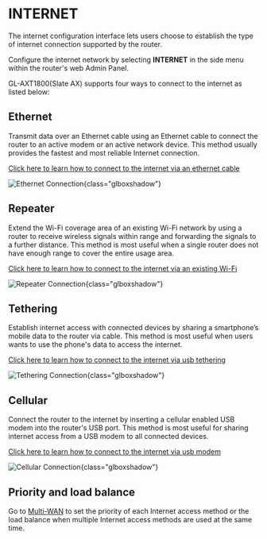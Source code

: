 # INTERNET

The internet configuration interface lets users choose to establish the type of internet connection supported by the router.

Configure the internet network by selecting **INTERNET** in the side menu within the router's web Admin Panel. 

GL-AXT1800(Slate AX) supports four ways to connect to the internet as listed below:

## Ethernet

Transmit data over an Ethernet cable using an Ethernet cable to connect the router to an active modem or an active network device. This method usually provides the fastest and most reliable Internet connection. 

[Click here to learn how to connect to the internet via an ethernet cable](../../../tutorials/internet_ethernet)

![Ethernet Connection](https://static.gl-inet.com/docs/en/4/user_guide/gl-ar750s/internet/ar750s_ethernet.png){class="glboxshadow"}

## Repeater

Extend the Wi-Fi coverage area of an existing Wi-Fi network by using a router to receive wireless signals within range and forwarding the signals to a further distance. This method is most useful when a single router does not have enough range to cover the entire usage area.

[Click here to learn how to connect to the internet via an existing Wi-Fi](../../../tutorials/internet_repeater)

![Repeater Connection](https://static.gl-inet.com/docs/en/4/user_guide/gl-ar750s/internet/ar750s_repeater.png){class="glboxshadow"}

## Tethering

Establish internet access with connected devices by sharing a smartphone’s mobile data to the router via cable. This method is most useful when users wants to use the phone's data to access the internet.

[Click here to learn how to connect to the internet via usb tethering](../../../tutorials/internet_tethering)

![Tethering Connection](https://static.gl-inet.com/docs/en/4/user_guide/gl-ar750s/internet/ar750s_tethering.png){class="glboxshadow"}

## Cellular
 
Connect the router to the internet by inserting a cellular enabled USB modem into the router's USB port. This method is most useful for sharing internet access from a USB modem to all connected devices.

[Click here to learn how to connect to the internet via usb modem](../../../tutorials/internet_cellular)

![Cellular Connection](https://static.gl-inet.com/docs/en/4/user_guide/gl-ar750s/internet/ar750s_cellular.png){class="glboxshadow"}

## Priority and load balance

Go to [Multi-WAN](../../../tutorials/multi-wan/) to set the priority of each Internet access method or the load balance when multiple Internet access methods are used at the same time.
